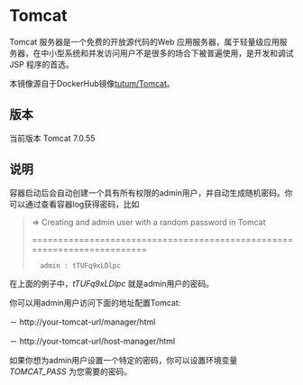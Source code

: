 # Tomcat

Tomcat 服务器是一个免费的开放源代码的Web 应用服务器，属于轻量级应用服务器，在中小型系统和并发访问用户不是很多的场合下被普遍使用，是开发和调试JSP 程序的首选。

本镜像源自于DockerHub镜像[tutum/Tomcat](https://registry.hub.docker.com/u/tutum/tomcat/)。

## 版本

当前版本 Tomcat 7.0.55

## 说明

容器启动后会自动创建一个具有所有权限的admin用户，并自动生成随机密码。你可以通过查看容器log获得密码，比如

> => Creating and admin user with a random password in Tomcat
> 
> ========================================================================
> 
>       admin : tTUFq9xLDlpc

在上面的例子中，*tTUFq9xLDlpc* 就是admin用户的密码。

你可以用admin用户访问下面的地址配置Tomcat:

－ http://your-tomcat-url/manager/html

－ http://your-tomcat-url/host-manager/html

如果你想为admin用户设置一个特定的密码，你可以设置环境变量 *TOMCAT_PASS* 为您需要的密码。


